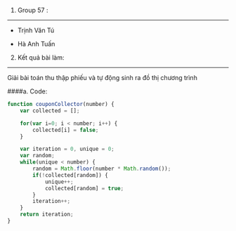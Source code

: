 

1. Group 57 :
----------------------------

- Trịnh Văn Tú
 
- Hà Anh Tuấn

2. Kết quả bài làm:
-------------
Giải bài toán thu thập phiếu và tự động sinh ra đồ thị chương trình

####a. Code: 
```js
function couponCollector(number) {
    var collected = [];

    for(var i=0; i < number; i++) {
        collected[i] = false;
    }

    var iteration = 0, unique = 0;
    var random;
    while(unique < number) {
        random = Math.floor(number * Math.random());
        if(!collected[random]) {
            unique++;
            collected[random] = true;
        }
        iteration++;
    }
    return iteration;
}
``` 
